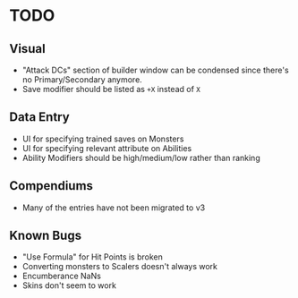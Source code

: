 # TODO

## Visual

* "Attack DCs" section of builder window can be condensed since there's no Primary/Secondary anymore.
* Save modifier should be listed as `+X` instead of `X`

## Data Entry

* UI for specifying trained saves on Monsters
* UI for specifying relevant attribute on Abilities
* Ability Modifiers should be high/medium/low rather than ranking

## Compendiums

* Many of the entries have not been migrated to v3

## Known Bugs

* "Use Formula" for Hit Points is broken
* Converting monsters to Scalers doesn't always work
* Encumberance NaNs
* Skins don't seem to work